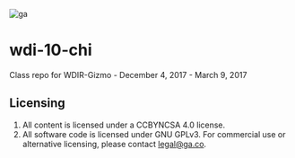 ![ga](http://mobbook.generalassemb.ly/ga_cog.png) <br> 

# wdi-10-chi
Class repo for WDIR-Gizmo - December 4, 2017 - March 9, 2017

## Licensing 
1. All content is licensed under a CC­BY­NC­SA 4.0 license.<br> 
1. All software code is licensed under GNU GPLv3. For commercial use or alternative licensing, please contact legal@ga.co.
